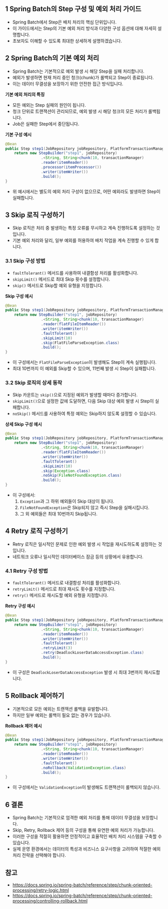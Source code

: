 ## 1 Spring Batch의 Step 구성 및 예외 처리 가이드

- Spring Batch에서 Step은 배치 처리의 핵심 단위입니다.
- 이 가이드에서는 Step의 기본 예외 처리 방식과 다양한 구성 옵션에 대해 자세히 설명합니다.
- 초보자도 이해할 수 있도록 최대한 상세하게 설명하겠습니다.

## 2 Spring Batch의 기본 예외 처리

- Spring Batch는 기본적으로 예외 발생 시 해당 Step을 실패 처리합니다.
- 예외가 발생하면 현재 처리 중인 청크(chunk)가 롤백되고 Step이 종료됩니다.
- 이는 데이터 무결성을 보장하기 위한 안전한 접근 방식입니다.

**기본 예외 처리의 특징**

- 모든 예외는 Step 실패의 원인이 됩니다.
- 청크 단위로 트랜잭션이 관리되므로, 예외 발생 시 해당 청크의 모든 처리가 롤백됩니다.
- Job은 실패한 Step에서 중단됩니다.

**기본 구성 예시**

```java
@Bean
public Step step1(JobRepository jobRepository, PlatformTransactionManager transactionManager) {
    return new StepBuilder("step1", jobRepository)
                .<String, String>chunk(10, transactionManager)
                .reader(itemReader())
                .processor(itemProcessor())
                .writer(itemWriter())
                .build();
}
```

- 위 예시에서는 별도의 예외 처리 구성이 없으므로, 어떤 예외라도 발생하면 Step이 실패합니다.

## 3 Skip 로직 구성하기

- Skip 로직은 처리 중 발생하는 특정 오류를 무시하고 계속 진행하도록 설정하는 것입니다.
- 기본 예외 처리와 달리, 일부 예외를 허용하여 배치 작업을 계속 진행할 수 있게 합니다.

### 3.1 Skip 구성 방법

- `faultTolerant()` 메서드를 사용하여 내결함성 처리를 활성화합니다.
- `skipLimit()` 메서드로 최대 Skip 횟수를 설정합니다.
- `skip()` 메서드로 Skip할 예외 유형을 지정합니다.

**Skip 구성 예시**

```java
@Bean
public Step step1(JobRepository jobRepository, PlatformTransactionManager transactionManager) {
    return new StepBuilder("step1", jobRepository)
                .<String, String>chunk(10, transactionManager)
                .reader(flatFileItemReader())
                .writer(itemWriter())
                .faultTolerant()
                .skipLimit(10)
                .skip(FlatFileParseException.class)
                .build();
}
```

- 이 구성에서는 `FlatFileParseException`이 발생해도 Step이 계속 실행됩니다.
- 최대 10번까지 이 예외를 Skip할 수 있으며, 11번째 발생 시 Step이 실패합니다.

### 3.2 Skip 로직의 상세 동작

- Skip 카운트는 `skip()`으로 지정된 예외가 발생할 때마다 증가합니다.
- `skipLimit()`으로 설정한 값에 도달하면, 다음 Skip 대상 예외 발생 시 Step이 실패합니다.
- `noSkip()` 메서드를 사용하여 특정 예외는 Skip하지 않도록 설정할 수 있습니다.

**상세 Skip 구성 예시**

```java
@Bean
public Step step1(JobRepository jobRepository, PlatformTransactionManager transactionManager) {
    return new StepBuilder("step1", jobRepository)
                .<String, String>chunk(10, transactionManager)
                .reader(flatFileItemReader())
                .writer(itemWriter())
                .faultTolerant()
                .skipLimit(10)
                .skip(Exception.class)
                .noSkip(FileNotFoundException.class)
                .build();
}
```

- 이 구성에서:
	1. `Exception`과 그 하위 예외들이 Skip 대상이 됩니다.
	2. `FileNotFoundException`은 Skip되지 않고 즉시 Step을 실패시킵니다.
	3. 그 외 예외들은 최대 10번까지 Skip됩니다.

## 4 Retry 로직 구성하기

- Retry 로직은 일시적인 문제로 인한 예외 발생 시 작업을 재시도하도록 설정하는 것입니다.
- 네트워크 오류나 일시적인 데이터베이스 잠금 등의 상황에서 유용합니다.

### 4.1 Retry 구성 방법

- `faultTolerant()` 메서드로 내결함성 처리를 활성화합니다.
- `retryLimit()` 메서드로 최대 재시도 횟수를 지정합니다.
- `retry()` 메서드로 재시도할 예외 유형을 지정합니다.

**Retry 구성 예시**

```java
@Bean
public Step step1(JobRepository jobRepository, PlatformTransactionManager transactionManager) {
    return new StepBuilder("step1", jobRepository)
                .<String, String>chunk(10, transactionManager)
                .reader(itemReader())
                .writer(itemWriter())
                .faultTolerant()
                .retryLimit(3)
                .retry(DeadlockLoserDataAccessException.class)
                .build();
}
```

- 이 구성은 `DeadlockLoserDataAccessException` 발생 시 최대 3번까지 재시도합니다.

## 5 Rollback 제어하기

- 기본적으로 모든 예외는 트랜잭션 롤백을 유발합니다.
- 하지만 일부 예외는 롤백이 필요 없는 경우가 있습니다.

**Rollback 제어 예시**

```java
@Bean
public Step step1(JobRepository jobRepository, PlatformTransactionManager transactionManager) {
    return new StepBuilder("step1", jobRepository)
                .<String, String>chunk(10, transactionManager)
                .reader(itemReader())
                .writer(itemWriter())
                .faultTolerant()
                .noRollback(ValidationException.class)
                .build();
}
```

- 이 구성에서는 `ValidationException`이 발생해도 트랜잭션이 롤백되지 않습니다.

## 6 결론

- Spring Batch는 기본적으로 엄격한 예외 처리를 통해 데이터 무결성을 보장합니다.
- Skip, Retry, Rollback 제어 등의 구성을 통해 유연한 예외 처리가 가능합니다.
- 이러한 구성을 적절히 활용하면 안정적이고 효율적인 배치 처리 시스템을 구축할 수 있습니다.
- 실제 운영 환경에서는 데이터의 특성과 비즈니스 요구사항을 고려하여 적절한 예외 처리 전략을 선택해야 합니다.

## 참고

- https://docs.spring.io/spring-batch/reference/step/chunk-oriented-processing/retry-logic.html
- https://docs.spring.io/spring-batch/reference/step/chunk-oriented-processing/controlling-rollback.html